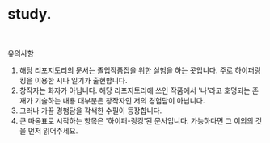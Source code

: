 # study.

&nbsp;

유의사항  
1. 해당 리포지토리의 문서는 졸업작품집을 위한 실험을 하는 곳입니다. 주로 하이퍼링킹을 이용한 시나 일기가 출현합니다.
2. 창작자는 화자가 아닙니다. 해당 리포지토리에 쓰인 작품에서 '나'라고 호명되는 존재가 기술하는 내용 대부분은 창작자인 저의 경험담이 아닙니다.
3. 그러나 가끔 경험담을 각색한 수필이 등장합니다.
4. 큰 따옴표로 시작하는 항목은 '하이퍼-링킹'된 문서입니다. 가능하다면 그 이외의 것을 먼저 읽어주세요.

